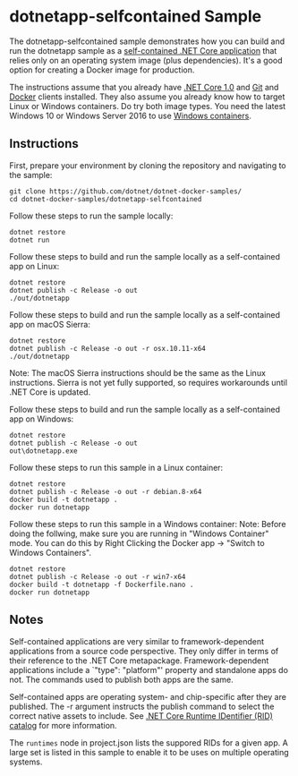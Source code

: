 dotnetapp-selfcontained Sample
==============================

The dotnetapp-selfcontained sample demonstrates how you can build and run the dotnetapp sample as a [self-contained .NET Core application](https://docs.microsoft.com/en-us/dotnet/articles/core/deploying/) that relies only on an operating system image (plus dependencies). It's a good option for creating a Docker image for production.

The instructions assume that you already have [.NET Core 1.0](https://www.microsoft.com/net/download/core#/sdk) and [Git](https://git-scm.com/downloads) and [Docker](https://www.docker.com/products/docker) clients installed. They also assume you already know how to target Linux or Windows containers. Do try both image types. You need the latest Windows 10 or Windows Server 2016 to use [Windows containers](http://aka.ms/windowscontainers).

Instructions
------------

First, prepare your environment by cloning the repository and navigating to the sample:

```console
git clone https://github.com/dotnet/dotnet-docker-samples/
cd dotnet-docker-samples/dotnetapp-selfcontained
```

Follow these steps to run the sample locally:

```console
dotnet restore
dotnet run
```

Follow these steps to build and run the sample locally as a self-contained app on Linux:

```console
dotnet restore
dotnet publish -c Release -o out
./out/dotnetapp
```

Follow these steps to build and run the sample locally as a self-contained app on macOS Sierra:

```console
dotnet restore
dotnet publish -c Release -o out -r osx.10.11-x64
./out/dotnetapp
```

Note: The macOS Sierra instructions should be the same as the Linux instructions. Sierra is not yet fully supported, so requires workarounds until .NET Core is updated.

Follow these steps to build and run the sample locally as a self-contained app on Windows:

```console
dotnet restore
dotnet publish -c Release -o out
out\dotnetapp.exe
```

Follow these steps to run this sample in a Linux container:

```console
dotnet restore
dotnet publish -c Release -o out -r debian.8-x64
docker build -t dotnetapp .
docker run dotnetapp
```

Follow these steps to run this sample in a  Windows container:
Note: Before doing the follwing, make sure you are running in "Windows Container" mode. You can do this by Right Clicking the Docker app -> "Switch to Windows Containers".

```console
dotnet restore
dotnet publish -c Release -o out -r win7-x64
docker build -t dotnetapp -f Dockerfile.nano .
docker run dotnetapp
```

Notes
-----

Self-contained applications are very similar to framework-dependent applications from a source code perspective. They only differ in terms of their reference to the .NET Core metapackage. Framework-dependent applications include a `"type": "platform"' property and standalone apps do not. The commands used to publish both apps are the same.

Self-contained apps are operating system- and chip-specific after they are published. The -r argument instructs the publish command to select the correct native assets to include. See [.NET Core Runtime IDentifier (RID) catalog](https://docs.microsoft.com/dotnet/articles/core/rid-catalog) for more information. 

The `runtimes` node in project.json lists the suppored RIDs for a given app. A large set is listed in this sample to enable it to be uses on multiple operating systems. 
